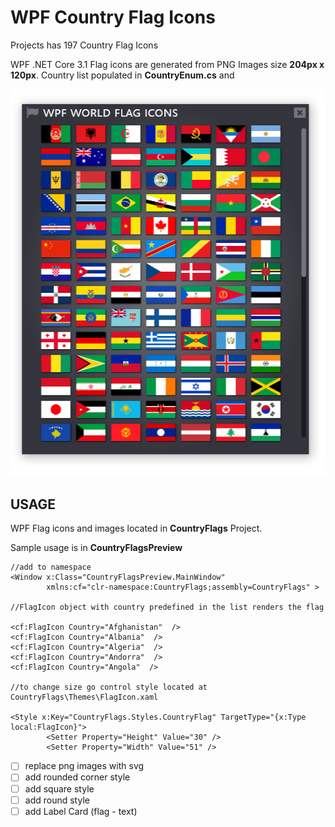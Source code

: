 # WPF Country Flag Icons
Projects has 197 Country Flag Icons 

WPF .NET Core 3.1
Flag icons are generated from PNG Images size **204px x 120px**. 
Country list populated in **CountryEnum.cs** and 

![Image of WPF Flag Icons](https://github.com/i470/WPF-Country-Flag-Icons/blob/master/wpf_country_icons.PNG)

## USAGE
WPF Flag icons and images located in **CountryFlags** Project.

Sample usage is in **CountryFlagsPreview** 
	
```xaml
//add to namespace 
<Window x:Class="CountryFlagsPreview.MainWindow"
        xmlns:cf="clr-namespace:CountryFlags;assembly=CountryFlags" >

//FlagIcon object with country predefined in the list renders the flag

<cf:FlagIcon Country="Afghanistan"  />
<cf:FlagIcon Country="Albania"  />
<cf:FlagIcon Country="Algeria"  />
<cf:FlagIcon Country="Andorra"  />
<cf:FlagIcon Country="Angola"  />

//to change size go control style located at CountryFlags\Themes\FlagIcon.xaml

<Style x:Key="CountryFlags.Styles.CountryFlag" TargetType="{x:Type local:FlagIcon}">
        <Setter Property="Height" Value="30" />
        <Setter Property="Width" Value="51" />

```

- [ ] replace png images with svg
- [ ] add rounded corner style
- [ ] add square style
- [ ] add round style
- [ ] add Label Card (flag - text)
